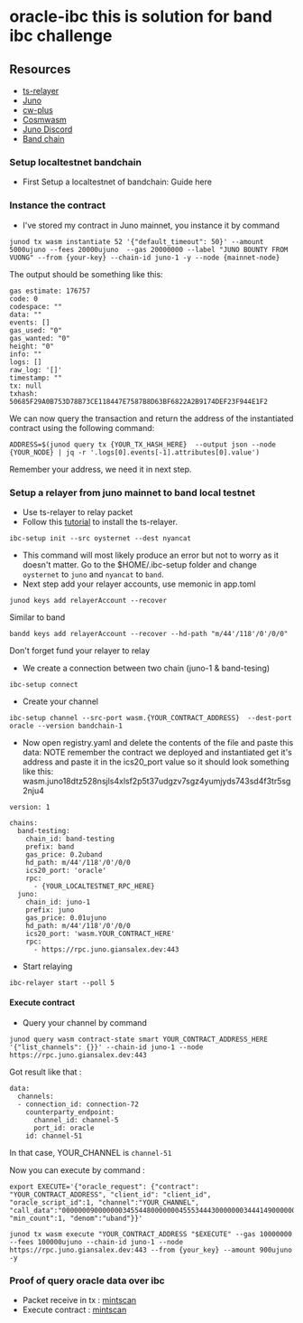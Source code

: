 # oracle-ibc this is solution for band ibc challenge

## Resources
- [ts-relayer](https://github.com/confio/ts-relayer)
- [Juno](https://github.com/CosmosContracts/juno)
- [cw-plus](https://github.com/CosmWasm/cw-plus)
- [Cosmwasm](https://docs.cosmwasm.com/docs/0.14/getting-started/installation/)
- [Juno Discord](https://discord.gg/V9nEY4Ca)
- [Band chain](https://github.com/bandprotocol/chain)


### Setup localtestnet bandchain 
- First Setup a localtestnet of bandchain: Guide here
### Instance the contract
- I've stored my contract in Juno mainnet, you instance it by command
```
junod tx wasm instantiate 52 '{"default_timeout": 50}' --amount 5000ujuno --fees 20000ujuno  --gas 20000000 --label "JUNO BOUNTY FROM VUONG" --from {your-key} --chain-id juno-1 -y --node {mainnet-node}
```
The output should be something like this:
```
gas estimate: 176757
code: 0
codespace: ""
data: ""
events: []
gas_used: "0"
gas_wanted: "0"
height: "0"
info: ""
logs: []
raw_log: '[]'
timestamp: ""
tx: null
txhash: 50685F29A0B753D78B73CE118447E7587B8D63BF6822A2B9174DEF23F944E1F2
```
We can now query the transaction and return the address of the instantiated contract using the following command:
```
ADDRESS=$(junod query tx {YOUR_TX_HASH_HERE}  --output json --node {YOUR_NODE} | jq -r '.logs[0].events[-1].attributes[0].value')
```
Remember your address, we need it in next step.

### Setup a relayer from juno mainnet to band local testnet  
- Use ts-relayer to relay packet
- Follow this [tutorial](https://github.com/confio/ts-relayer)  to install the ts-relayer. 
```
ibc-setup init --src oysternet --dest nyancat
```
- This command will most likely produce an error but not to worry as it doesn't matter. Go to the $HOME/.ibc-setup folder and change `oysternet` to `juno` and `nyancat` to `band`. 
- Next step add your relayer accounts, use memonic in app.toml
```
junod keys add relayerAccount --recover
```
Similar to band 
```
bandd keys add relayerAccount --recover --hd-path "m/44'/118'/0'/0/0" 
```
Don't forget fund your relayer to relay

- We create a connection between two chain (juno-1 & band-tesing)
```
ibc-setup connect
```
- Create your channel
```
ibc-setup channel --src-port wasm.{YOUR_CONTRACT_ADDRESS}  --dest-port oracle --version bandchain-1
```
- Now open registry.yaml and delete the contents of the file and paste this data:
NOTE remember the contract we deployed and instantiated get it's address and paste it in the ics20_port value so it should look something like this: wasm.juno18dtz528nsjls4xlsf2p5t37udgzv7sgz4yumjyds743sd4f3tr5sg2nju4

```
version: 1

chains:
  band-testing:
    chain_id: band-testing
    prefix: band
    gas_price: 0.2uband
    hd_path: m/44'/118'/0'/0/0
    ics20_port: 'oracle'
    rpc:
      - {YOUR_LOCALTESTNET_RPC_HERE}
  juno:
    chain_id: juno-1
    prefix: juno
    gas_price: 0.01ujuno
    hd_path: m/44'/118'/0'/0/0
    ics20_port: 'wasm.YOUR_CONTRACT_HERE'
    rpc:
      - https://rpc.juno.giansalex.dev:443
```
- Start relaying
```
ibc-relayer start --poll 5
```

#### Execute contract
- Query your channel by command
```
junod query wasm contract-state smart YOUR_CONTRACT_ADDRESS_HERE '{"list_channels": {}}' --chain-id juno-1 --node  https://rpc.juno.giansalex.dev:443
```
Got result like that :
```
data:
  channels:
  - connection_id: connection-72
    counterparty_endpoint:
      channel_id: channel-5
      port_id: oracle
    id: channel-51
```
In that case, YOUR_CHANNEL is `channel-51`

Now you can execute by command :
```
export EXECUTE='{"oracle_request": {"contract": "YOUR_CONTRACT_ADDRESS", "client_id": "client_id", "oracle_script_id":1, "channel":"YOUR_CHANNEL", "call_data":"000000090000000345544800000004555344430000000344414900000004555344540000000442555344000000044c494e4b00000003554e49000000045742544300000004434f4d50000000003b9aca00","ask_count":1, "min_count":1, "denom":"uband"}}'

junod tx wasm execute "YOUR_CONTRACT_ADDRESS "$EXECUTE" --gas 10000000 --fees 100000ujuno --chain-id juno-1 --node https://rpc.juno.giansalex.dev:443 --from {your_key} --amount 900ujuno -y  
```

### Proof of query oracle data over ibc
- Packet receive in tx : [mintscan](https://www.mintscan.io/juno/txs/0419C27A42844342E56EA82C70D44611E3A2D299808BD523220CD61BDE619778)
- Execute contract : [mintscan](https://www.mintscan.io/juno/txs/E9F4F8C7AA3F8D287D8C199540CF90E25E6A459A8A49E5ACF78FEF93CD7DAB1F)



